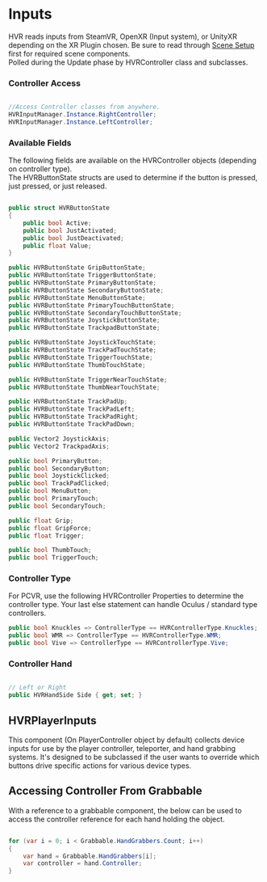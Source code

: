 # Inputs

HVR reads inputs from SteamVR, OpenXR (Input system), or UnityXR depending on the XR Plugin chosen. Be sure to read through [Scene Setup](scenesetup.md#scene-setup) first for required scene components.\
Polled during the Update phase by HVRController class and subclasses. 

### Controller Access

```csharp

//Access Controller classes from anywhere.
HVRInputManager.Instance.RightController;
HVRInputManager.Instance.LeftController;

```

### Available Fields

The following fields are available on the HVRController objects (depending on controller type).\
The HVRButtonState structs are used to determine if the button is pressed, just pressed, or just released.

```csharp

public struct HVRButtonState
{
    public bool Active;
    public bool JustActivated;
    public bool JustDeactivated;
    public float Value;
}

public HVRButtonState GripButtonState;
public HVRButtonState TriggerButtonState;
public HVRButtonState PrimaryButtonState;
public HVRButtonState SecondaryButtonState;
public HVRButtonState MenuButtonState;
public HVRButtonState PrimaryTouchButtonState;
public HVRButtonState SecondaryTouchButtonState;
public HVRButtonState JoystickButtonState;
public HVRButtonState TrackpadButtonState;

public HVRButtonState JoystickTouchState;
public HVRButtonState TrackPadTouchState;
public HVRButtonState TriggerTouchState;
public HVRButtonState ThumbTouchState;

public HVRButtonState TriggerNearTouchState;
public HVRButtonState ThumbNearTouchState;

public HVRButtonState TrackPadUp;
public HVRButtonState TrackPadLeft;
public HVRButtonState TrackPadRight;
public HVRButtonState TrackPadDown;

public Vector2 JoystickAxis;
public Vector2 TrackpadAxis;

public bool PrimaryButton;
public bool SecondaryButton;
public bool JoystickClicked;
public bool TrackPadClicked;
public bool MenuButton;
public bool PrimaryTouch;
public bool SecondaryTouch;

public float Grip;
public float GripForce;
public float Trigger;

public bool ThumbTouch;
public bool TriggerTouch;

```

### Controller Type

For PCVR, use the following HVRController Properties to determine the controller type. Your last else statement can handle Oculus / standard type controllers.

```csharp
public bool Knuckles => ControllerType == HVRControllerType.Knuckles;
public bool WMR => ControllerType == HVRControllerType.WMR;
public bool Vive => ControllerType == HVRControllerType.Vive;
```

### Controller Hand

```csharp

// Left or Right
public HVRHandSide Side { get; set; }

```




## HVRPlayerInputs
This component (On PlayerController object by default) collects device inputs for use by the player controller, teleporter, and hand grabbing systems. It's designed to be subclassed if the user wants to override which buttons drive specific actions for various device types.

## Accessing Controller From Grabbable

With a reference to a grabbable component, the below can be used to access the controller reference for each hand holding the object.

```csharp

for (var i = 0; i < Grabbable.HandGrabbers.Count; i++)
{
    var hand = Grabbable.HandGrabbers[i];
    var controller = hand.Controller;
}

```